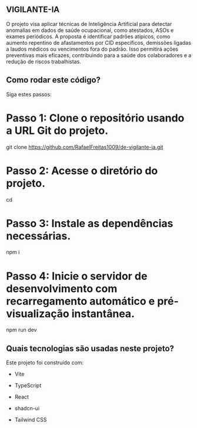 ## VIGILANTE-IA

O projeto visa aplicar técnicas de Inteligência Artificial para detectar anomalias em dados de saúde ocupacional, como atestados, ASOs e exames periódicos. A proposta é identificar padrões atípicos, como aumento repentino de afastamentos por CID específicos, demissões ligadas a laudos médicos ou vencimentos fora do padrão. Isso permitirá ações preventivas mais eficazes, contribuindo para a saúde dos colaboradores e a redução de riscos trabalhistas.


## Como rodar este código?

Siga estes passos:

# Passo 1: Clone o repositório usando a URL Git do projeto.
git clone <https://github.com/RafaelFreitas1009/de-vigilante-ia.git>

# Passo 2: Acesse o diretório do projeto.
cd <de-vigilante-ia>

# Passo 3: Instale as dependências necessárias.
npm i

# Passo 4: Inicie o servidor de desenvolvimento com recarregamento automático e pré-visualização instantânea.
npm run dev

## Quais tecnologias são usadas neste projeto?

Este projeto foi construído com:

- Vite

- TypeScript

- React

- shadcn-ui

- Tailwind CSS
